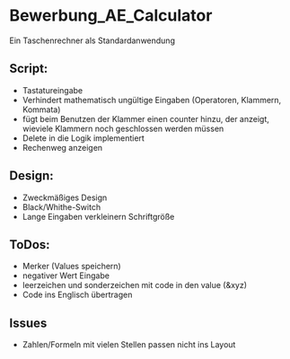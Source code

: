 # Bewerbung_AE_Calculator

Ein Taschenrechner als Standardanwendung

## Script:

- Tastatureingabe
- Verhindert mathematisch ungültige Eingaben (Operatoren, Klammern, Kommata)
- fügt beim Benutzen der Klammer einen counter hinzu, der anzeigt, wieviele Klammern noch geschlossen werden müssen
- Delete in die Logik implementiert
- Rechenweg anzeigen

## Design:

- Zweckmäßiges Design
- Black/Whithe-Switch
- Lange Eingaben verkleinern Schriftgröße

## ToDos:

- Merker (Values speichern)
- negativer Wert Eingabe
- leerzeichen und sonderzeichen mit code in den value (&xyz)
- Code ins Englisch übertragen

## Issues

- Zahlen/Formeln mit vielen Stellen passen nicht ins Layout
